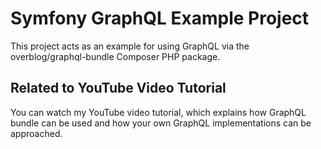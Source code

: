 # Symfony GraphQL Example Project

This project acts as an example for using GraphQL via the overblog/graphql-bundle Composer PHP package.

## Related to YouTube Video Tutorial
You can watch my YouTube video tutorial, which explains how GraphQL bundle can be used and how your own GraphQL
implementations can be approached.
